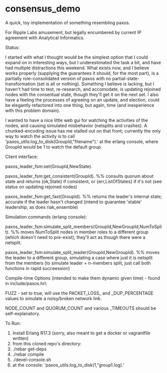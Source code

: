 consensus_demo
==============

A quick, toy implementation of something resembling paxos.

For Ripple Labs amusement, but legally encumbered by current IP agreement with Analytical Informatics.

Status: 

I started with what I thought would be the simplest option that I could expand on in interesting ways, but I underestimated the task a bit, and have had multiple distractions this weekend.  What exists now, and I believe works properly (supplying the guarantees it should, for the most part), is a partially role-consolidated version of paxos with no partial-state-transformation (set is all or nothing).  Something I believe is lacking, but I haven't had time to test, re-research, and accomodate, is updating rejoined nodes with the consentual state, though they'll get it on the next set.  I also have a feeling the processes of agreeing on an update, and election, could be elegantly refactored into one thing, but again, time (and inexperience with this problem domain).

I wanted to have a nice little web gui for watching the activities of the nodes, and causing simulated misbehavior (netsplits and crashes).  A chunked-encoding issue has me stalled out on that front; currently the only way to watch the activity is to call 'paxos_utils:log_to_disk(GroupId,"filename").' at the erlang console, where GroupId would be 1 to watch the default group.


Client interface:

paxos_leader_fsm:set(GroupId,NewState).

paxos_leader_fsm:get_consistent(GroupId). %% consults quorum about state and returns {ok,State} if consistent, or {err,ListOfStates} if it's not (see status on updating rejoined nodes)

paxos_leader_fsm:get_fast(GroupId). %% returns the leader's internal state; accurate if the leader hasn't changed (intend to guarantee 'stable' leadership, as does riak_ensemble)


Simulation commands (erlang console):

paxos_leader_fsm:simulate_split_members(GroupId,NewGroupId,NumToSplit). %% moves NumToSplit nodes in member roles to a different group (which doesn't need to pre-exist); they'll act as though there were a netsplit.

paxos_leader_fsm:simulate_split_leader(GroupId,NewGroupId). %% moves the leader to a different group, simulating a case where just it is netsplit from the members (to simulate leader + n-members split, just call both functions in rapid succeession)

Compile-time Options (intended to make them dynamic given time) - found in include/paxos.hrl:

FUZZ - set to true, will use the PACKET_LOSS_ and _DUP_PERCENTAGE values to simulate a noisy/broken network link.

NODE_COUNT and QUORUM_COUNT and various _TIMEOUTS should be self-explanatory.


To Run:

1. Install Erlang R17.3 (sorry, also meant to get a docker or vagrantfile written)
2. from this cloned repo's directory:
3. ./rebar get-deps
4. ./rebar compile
5. ./devel-console.sh
6. at the console: 'paxos_utils:log_to_disk(1,"group1.log).'
